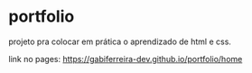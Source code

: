 # portfolio
 projeto pra colocar em prática o aprendizado de html e css.
 
 link no pages: https://gabiferreira-dev.github.io/portfolio/home

